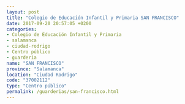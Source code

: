 ```yaml
---
layout: post
title: "Colegio de Educación Infantil y Primaria SAN FRANCISCO"
date: 2017-09-20 20:57:05 +0200
categories:
- Colegio de Educación Infantil y Primaria
- salamanca
- ciudad-rodrigo
- Centro público
- guarderia
name: "SAN FRANCISCO"
province: "Salamanca"
location: "Ciudad Rodrigo"
code: "37002112"
type: "Centro público"
permalink: /guarderias/san-francisco.html
---
```

